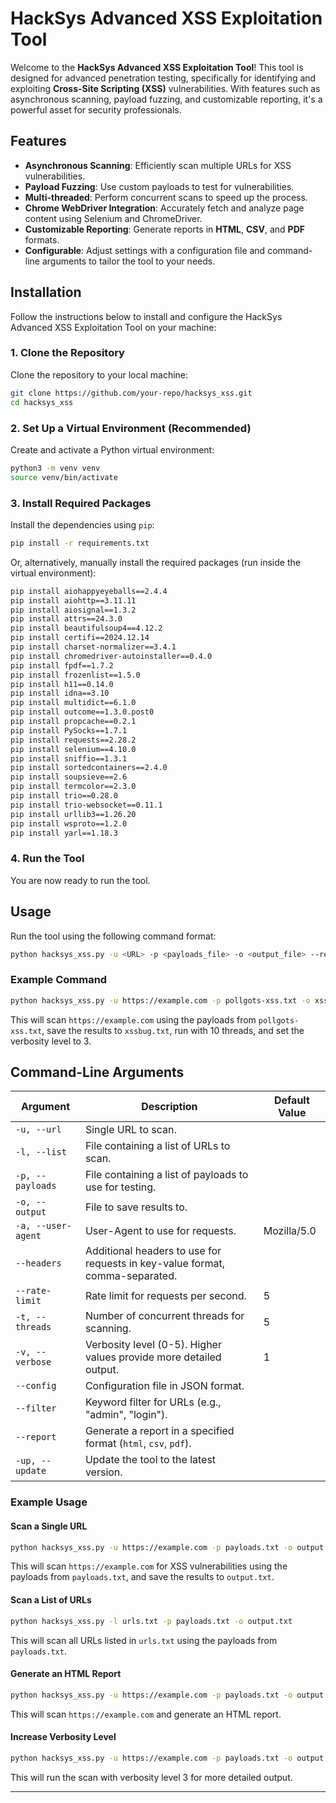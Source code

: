 # HackSys Advanced XSS Exploitation Tool

Welcome to the **HackSys Advanced XSS Exploitation Tool**! This tool is designed for advanced penetration testing, specifically for identifying and exploiting **Cross-Site Scripting (XSS)** vulnerabilities. With features such as asynchronous scanning, payload fuzzing, and customizable reporting, it's a powerful asset for security professionals.

## Features

- **Asynchronous Scanning**: Efficiently scan multiple URLs for XSS vulnerabilities.
- **Payload Fuzzing**: Use custom payloads to test for vulnerabilities.
- **Multi-threaded**: Perform concurrent scans to speed up the process.
- **Chrome WebDriver Integration**: Accurately fetch and analyze page content using Selenium and ChromeDriver.
- **Customizable Reporting**: Generate reports in **HTML**, **CSV**, and **PDF** formats.
- **Configurable**: Adjust settings with a configuration file and command-line arguments to tailor the tool to your needs.

## Installation

Follow the instructions below to install and configure the HackSys Advanced XSS Exploitation Tool on your machine:

### 1. Clone the Repository

Clone the repository to your local machine:

```bash
git clone https://github.com/your-repo/hacksys_xss.git
cd hacksys_xss
```

### 2. Set Up a Virtual Environment (Recommended)

Create and activate a Python virtual environment:

```bash
python3 -m venv venv
source venv/bin/activate
```

### 3. Install Required Packages

Install the dependencies using `pip`:

```bash
pip install -r requirements.txt
```

Or, alternatively, manually install the required packages (run inside the virtual environment):

```bash
pip install aiohappyeyeballs==2.4.4
pip install aiohttp==3.11.11
pip install aiosignal==1.3.2
pip install attrs==24.3.0
pip install beautifulsoup4==4.12.2
pip install certifi==2024.12.14
pip install charset-normalizer==3.4.1
pip install chromedriver-autoinstaller==0.4.0
pip install fpdf==1.7.2
pip install frozenlist==1.5.0
pip install h11==0.14.0
pip install idna==3.10
pip install multidict==6.1.0
pip install outcome==1.3.0.post0
pip install propcache==0.2.1
pip install PySocks==1.7.1
pip install requests==2.28.2
pip install selenium==4.10.0
pip install sniffio==1.3.1
pip install sortedcontainers==2.4.0
pip install soupsieve==2.6
pip install termcolor==2.3.0
pip install trio==0.28.0
pip install trio-websocket==0.11.1
pip install urllib3==1.26.20
pip install wsproto==1.2.0
pip install yarl==1.18.3
```

### 4. Run the Tool

You are now ready to run the tool.

## Usage

Run the tool using the following command format:

```bash
python hacksys_xss.py -u <URL> -p <payloads_file> -o <output_file> --report <report_format> [options]
```

### Example Command

```bash
python hacksys_xss.py -u https://example.com -p pollgots-xss.txt -o xssbug.txt -t 10 -v 3
```

This will scan `https://example.com` using the payloads from `pollgots-xss.txt`, save the results to `xssbug.txt`, run with 10 threads, and set the verbosity level to 3.

## Command-Line Arguments

| Argument         | Description                                                                 | Default Value          |
|------------------|-----------------------------------------------------------------------------|------------------------|
| `-u, --url`      | Single URL to scan.                                                           |                        |
| `-l, --list`     | File containing a list of URLs to scan.                                       |                        |
| `-p, --payloads` | File containing a list of payloads to use for testing.                        |                        |
| `-o, --output`   | File to save results to.                                                     |                        |
| `-a, --user-agent`| User-Agent to use for requests.                                              | Mozilla/5.0            |
| `--headers`      | Additional headers to use for requests in key-value format, comma-separated. |                        |
| `--rate-limit`   | Rate limit for requests per second.                                          | 5                      |
| `-t, --threads`  | Number of concurrent threads for scanning.                                   | 5                      |
| `-v, --verbose`  | Verbosity level (0-5). Higher values provide more detailed output.           | 1                      |
| `--config`       | Configuration file in JSON format.                                           |                        |
| `--filter`       | Keyword filter for URLs (e.g., "admin", "login").                            |                        |
| `--report`       | Generate a report in a specified format (`html`, `csv`, `pdf`).               |                        |
| `-up, --update`  | Update the tool to the latest version.                                       |                        |

### Example Usage

#### Scan a Single URL

```bash
python hacksys_xss.py -u https://example.com -p payloads.txt -o output.txt
```

This will scan `https://example.com` for XSS vulnerabilities using the payloads from `payloads.txt`, and save the results to `output.txt`.

#### Scan a List of URLs

```bash
python hacksys_xss.py -l urls.txt -p payloads.txt -o output.txt
```

This will scan all URLs listed in `urls.txt` using the payloads from `payloads.txt`.

#### Generate an HTML Report

```bash
python hacksys_xss.py -u https://example.com -p payloads.txt -o output.txt --report html
```

This will scan `https://example.com` and generate an HTML report.

#### Increase Verbosity Level

```bash
python hacksys_xss.py -u https://example.com -p payloads.txt -o output.txt -v 3
```

This will run the scan with verbosity level 3 for more detailed output.

---
